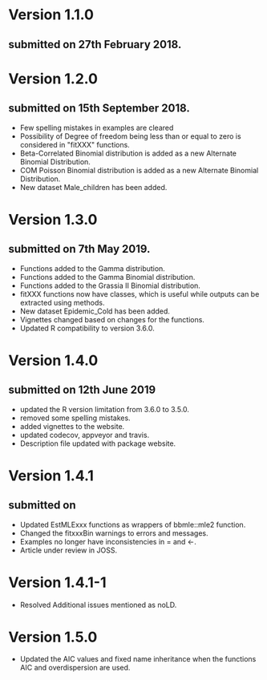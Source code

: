 # Version 1.1.0 

## submitted on 27th February 2018. 

# Version 1.2.0 

## submitted on 15th September 2018.

- Few spelling mistakes in examples are cleared
- Possibility of Degree of freedom being less than or equal to zero is considered in "fitXXX" functions.
- Beta-Correlated Binomial distribution is added as a new Alternate Binomial Distribution. 
- COM Poisson Binomial distribution is added as a new Alternate Binomial Distribution.
- New dataset Male_children has been added.

# Version 1.3.0 

## submitted on 7th May 2019.

- Functions added to the Gamma distribution.
- Functions added to the Gamma Binomial distribution. 
- Functions added to the Grassia II Binomial distribution.
- fitXXX functions now have classes, which is useful while outputs can be extracted using methods.
- New dataset Epidemic_Cold has been added.
- Vignettes changed based on changes for the functions.
- Updated R compatibility to version 3.6.0.

# Version 1.4.0 

## submitted on 12th June 2019

- updated the R version limitation from 3.6.0 to 3.5.0. 
- removed some spelling mistakes. 
- added vignettes to the website. 
- updated codecov, appveyor and travis.
- Description file updated with package website.

# Version 1.4.1

## submitted on 

- Updated EstMLExxx functions as wrappers of bbmle::mle2 function.
- Changed the fitxxxBin warnings to errors and messages.
- Examples no longer have inconsistencies in = and <-. 
- Article under review in JOSS.

# Version 1.4.1-1

- Resolved Additional issues mentioned as noLD.

# Version 1.5.0

- Updated the AIC values and fixed name inheritance when the functions AIC and overdispersion are used.
